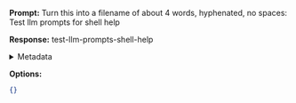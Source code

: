 **Prompt:**
Turn this into a filename of about 4 words, hyphenated, no spaces: Test llm prompts for shell help

**Response:**
test-llm-prompts-shell-help

<details><summary>Metadata</summary>

- Duration: 847 ms
- Datetime: 2023-08-06T14:54:46.784905
- Model: gpt-3.5-turbo-0613

</details>

**Options:**
```json
{}
```

